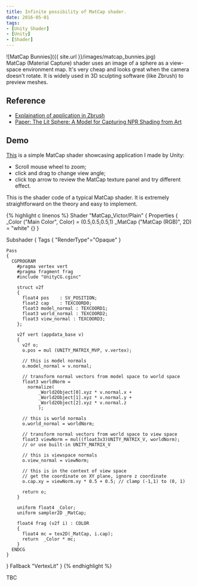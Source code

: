 ```yaml
---
title: Infinite possibility of MatCap shader.
date: 2016-05-01
tags:
- [Unity Shader]
- [Unity]
- [Shader]
---
```

![MatCap Bunnies]({{ site.url }}/images/matcap_bunnies.jpg)
<br />
MatCap (Material Capture) shader uses an image of a sphere as a view-space environment map. It's very cheap and looks great when the camera doesn't rotate. It is widely used in 3D sculpting software (like Zbrush) to preview meshes.

## Reference

* [Explaination of application in Zbrush](http://docs.pixologic.com/user-guide/materials-lights-rendering/materials/matcap/matcap-basics/)
* [Paper: The Lit Sphere: A Model for Capturing NPR Shading from Art](http://citeseerx.ist.psu.edu/viewdoc/download?doi=10.1.1.29.1869&rep=rep1&type=pdf)

## Demo

<a href="http://viclw17.github.io/apps/WebGL/MatCap_demo/index.html" target = "_blank">This</a> is a simple MatCap shader showcasing application I made by Unity:
* Scroll mouse wheel to zoom;
* click and drag to change view angle;
* click top arrow to review the MatCap texture panel and try different effect.

<!-- Comment 1 -->
<!-- <iframe src="{{ site.url }}/app/WebGL/MatCap_demo/index.html" width="600" height="600" scrolling="no" frameborder="0" align="middle">
</iframe> -->

<!-- Comment 2 -->
<!-- <a href="{{ site.url }}/app/WebGL/MatCap_demo/index.html" target = "_blank">
<img src="{{ site.url }}/images/matcap_demo_image.png" width="400" height="400" style="display:block; margin:auto;">
</a>
<figcaption style="text-align: center;">Press image to run the demo in new page.</figcaption> -->

<!-- Comment 3 -->
<!-- Press [Here]({{ site.url }}/app/WebGL/MatCap_demo/index.html) to run the demo in new page. -->

This is the shader code of a typical MatCap shader. It is extremely straightforward on the theory and easy to implement.

<!-- ```c -->
{% highlight c linenos %}
Shader "MatCap_Victor/Plain"
{
  Properties
  {
    _Color ("Main Color", Color) = (0.5,0.5,0.5,1)
    _MatCap ("MatCap (RGB)", 2D) = "white" {}
  }

  Subshader
  {
    Tags { "RenderType"="Opaque" }

    Pass
    {
      CGPROGRAM
      	#pragma vertex vert
      	#pragma fragment frag
      	#include "UnityCG.cginc"

      	struct v2f
      	{
          float4 pos	: SV_POSITION;
          float2 cap	: TEXCOORD0;
          float3 model_normal : TEXCOORD1;
          float3 world_normal : TEXCOORD2;
          float3 view_normal : TEXCOORD3;
      	};

        v2f vert (appdata_base v)
        {
          v2f o;
          o.pos = mul (UNITY_MATRIX_MVP, v.vertex);

          // this is model normals
          o.model_normal = v.normal;

          // transform normal vectors from model space to world space
          float3 worldNorm =
            normalize(
            	_World2Object[0].xyz * v.normal.x +
            	_World2Object[1].xyz * v.normal.y +
            	_World2Object[2].xyz * v.normal.z
            	);

          // this is world normals
          o.world_normal = worldNorm;

          // transform normal vectors from world space to view space
          float3 viewNorm = mul((float3x3)UNITY_MATRIX_V, worldNorm);
          // or use built-in UNITY_MATRIX_V

          // this is viewspace normals
          o.view_normal = viewNorm;

          // this is in the context of view space
          // get the coordinate on XY plane, ignore z coordinate
          o.cap.xy = viewNorm.xy * 0.5 + 0.5; // clamp (-1,1) to (0, 1)

          return o;
        }

        uniform float4 _Color;
        uniform sampler2D _MatCap;

        float4 frag (v2f i) : COLOR
        {
          float4 mc = tex2D(_MatCap, i.cap);
          return  _Color * mc;
        }
      ENDCG
    }
  }
  Fallback "VertexLit"
}
{% endhighlight %}
<!-- ``` -->

TBC
